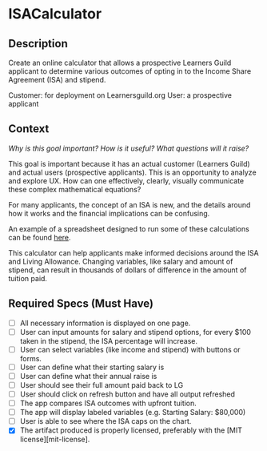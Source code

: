 # ISACalculator

## Description

Create an online calculator that allows a prospective Learners Guild applicant to determine various outcomes of opting in to the Income Share Agreement (ISA) and stipend.

Customer: for deployment on Learnersguild.org
User: a prospective applicant

## Context

_Why is this goal important? How is it useful? What questions will it raise?_

This goal is important because it has an actual customer (Learners Guild) and actual users (prospective applicants). This is an opportunity to analyze and explore UX. How can one effectively, clearly, visually communicate these complex mathematical equations?

For many applicants, the concept of an ISA is new, and the details around how it works and the financial implications can be confusing.

An example of a spreadsheet designed to run some of these calculations can be found [here](https://docs.google.com/spreadsheets/d/1QGhQJeezQwfytiS-WJ4WC3G8TjDxn-ia59ko-bWcYJY/edit?usp=sharing).

This calculator can help applicants make informed decisions around the ISA and Living Allowance.
Changing variables, like salary and amount of stipend, can result in thousands of dollars of difference in the amount of tuition paid.



## Required Specs (Must Have)

- [ ] All necessary information is displayed on one page.
- [ ] User can input amounts for salary and stipend options, for every $100 taken in the stipend, the ISA percentage will increase.
- [ ] User can select variables (like income and stipend) with buttons or forms.
- [ ] User can define what their starting salary is
- [ ] User can define what their annual raise is
- [ ] User should see their full amount paid back to LG
- [ ] User should click on refresh button and have all output refreshed
- [ ] The app compares ISA outcomes with upfront tuition.
- [ ] The app will display labeled variables (e.g. Starting Salary: $80,000)
- [ ] User is able to see where the ISA caps on the chart.
- [x] The artifact produced is properly licensed, preferably with the [MIT license][mit-license].

